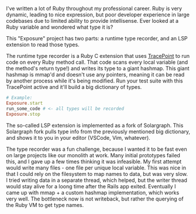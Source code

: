 I've written a lot of Ruby throughout my professional career. Ruby is very dynamic, leading to nice expression,
but poor developer experience in large codebases due to limited ability to provide intellisense. Ever looked
at a Ruby variable and wondered what type it is?

This "Exposure" project has two parts: a runtime type recorder, and an LSP extension to read those types.

The runtime type recorder is a Ruby C extension that uses <a target=_blank href="https://docs.ruby-lang.org/en/master/TracePoint.html">TracePoint</a>
to run code on every Ruby method call. That code scans every local variable (and the method's return type!) and writes its type to a giant hashmap.
This giant hashmap is mmap'd and doesn't use any pointers, meaning it can be read by another process while it's being modified. Run your test suite
with this TracePoint active and it'll build a big dictionary of types.

```ruby
# Example:
Exposure.start
run_some_code # <- all types will be recorded
Exposure.stop
```

The so-called LSP extension is implemented as a fork of Solargraph. This Solargraph fork pulls type info from the previously mentioned big dictionary,
and shows it to you in your editor (VSCode, Vim, whatever).

The type recorder was a fun challenge, because I wanted it to be fast even on large projects like our monolith at work. Many initial prototypes
failed this, and I gave up a few times thinking it was infeasible. My first attempt would write many files - one file per unique local variable.
This was nice in that I could rely on the filesystem to map names to data, but was very slow. I tried writing data in a separate thread, which helped,
but the writer thread would stay alive for a loong time after the Rails app exited. Eventually I came up with mmap + a custom hashmap implementation,
which works very well. The bottleneck now is not writeback, but rather the querying of the Ruby VM to get type names.

